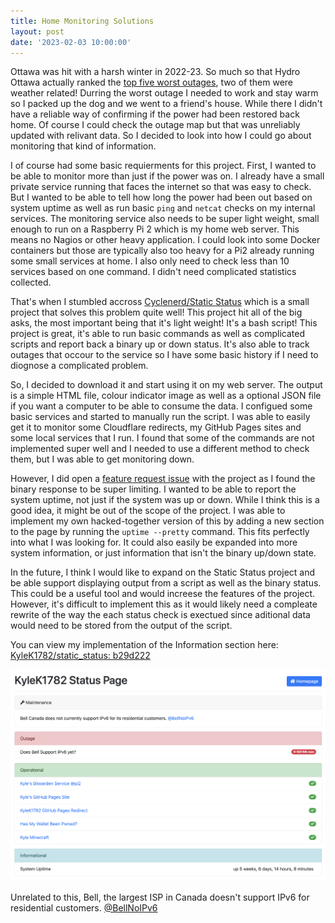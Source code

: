 ```yaml
---
title: Home Monitoring Solutions
layout: post
date: '2023-02-03 10:00:00'
---
```


Ottawa was hit with a harsh winter in 2022-23. So much so that Hydro Ottawa actually ranked the [top five worst outages](https://hydroottawa.com/en/blog/what-year-top-five-outages-2022), two of them were weather related! Durring the worst outage I needed to work and stay warm so I packed up the dog and we went to a friend's house. While there I didn't have a reliable way of confirming if the power had been restored back home. Of course I could check the outage map but that was unreliably updated with relivant data. So I decided to look into how I could go about monitoring that kind of information. 

I of course had some basic requierments for this project. First, I wanted to be able to monitor more than just if the power was on. I already have a small private service running that faces the internet so that was easy to check. But I wanted to be able to tell how long the power had been out based on system uptime as well as run basic `ping` and `netcat` checks on my internal services. The monitoring service also needs to be super light weight, small enough to run on a Raspberry Pi 2 which is my home web server. This means no Nagios or other heavy application. I could look into some Docker containers but those are typically also too heavy for a Pi2 already running some small services at home. I also only need to check less than 10 services based on one command. I didn't need complicated statistics collected. 

That's when I stumbled accross [Cyclenerd/Static Status](https://github.com/Cyclenerd/static_status) which is a small project that solves this problem quite well! This project hit all of the big asks, the most important being that it's light weight! It's a bash script! This project is great, it's able to run basic commands as well as complicated scripts and report back a binary up or down status. It's also able to track outages that occour to the service so I have some basic history if I need to diognose a complicated problem. 

So, I decided to download it and start using it on my web server. The output is a simple HTML file, colour indicator image as well as a optional JSON file if you want a computer to be able to consume the data. I configued some basic services and started to manually run the script. I was able to easily get it to monitor some Cloudflare redirects, my GitHub Pages sites and some local services that I run. I found that some of the commands are not implemented super well and I needed to use a different method to check them, but I was able to get monitoring down. 

However, I did open a [feature request issue](https://github.com/Cyclenerd/static_status/issues/54) with the project as I found the binary response to be super limiting. I wanted to be able to report the system uptime, not just if the system was up or down. While I think this is a good idea, it might be out of the scope of the project. I was able to implement my own hacked-together version of this by adding a new section to the page by running the `uptime --pretty` command. This fits perfectly into what I was looking for. It could also easily be expanded into more system information, or just information that isn't the binary up/down state. 

In the future, I think I would like to expand on the Static Status project and be able support displaying output from a script as well as the binary status. This could be a useful tool and would increese the features of the project. However, it's difficult to implement this as it would likely need a compleate rewrite of the way the each status check is exectued since aditional data would need to be stored from the output of the script. 

You can view my implementation of the Information section here: [KyleK1782/static_status: b29d222](https://github.com/KyleK1782/static_status/commit/b29d222574a0a3fe76e5a6e2530f54df0e8b2bdf) 

![A screen shot of the static_status page that inlcudes a new Operational section that displays the system uptime.](../assets/static-status-kylek1782-operational.png?raw=true)

Unrelated to this, Bell, the largest ISP in Canada doesn't support IPv6 for residential customers. [@BellNoIPv6](https://twitter.com/bellnoipv6)
